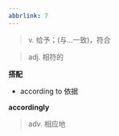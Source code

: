 ```yaml
---
abbrlink: 7
---
```

> v. 给予；(与...一致)，符合


> adj. 相符的

**搭配**

- according to 依据


**accordingly**
> adv. 相应地